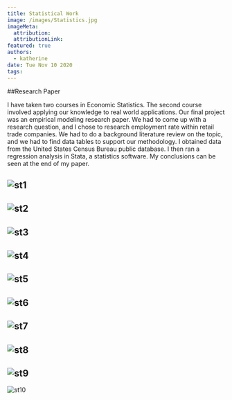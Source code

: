 ```yaml
---
title: Statistical Work
image: /images/Statistics.jpg
imageMeta:
  attribution:
  attributionLink:
featured: true
authors:
  - katherine
date: Tue Nov 10 2020
tags:
---
```


##Research Paper

I have taken two courses in Economic Statistics. The second course involved applying our knowledge to real world applications. Our final project was an empirical modeling research paper. We had to come up with a research question, and I chose to research employment rate within retail trade companies. We had to do a background literature review on the topic, and we had to find data tables to support our methodology. I obtained data from the United States Census Bureau public database. I then ran a regression analysis in Stata, a statistics software. My conclusions can be seen at the end of my paper.

![st1](/images/0001.jpg)
---
![st2](/images/0002.jpg)
---
![st3](/images/0003.jpg)
---
![st4](/images/0004.jpg)
---
![st5](/images/0005.jpg)
---
![st6](/images/0006.jpg)
---
![st7](/images/0007.jpg)
---
![st8](/images/0008.jpg)
---
![st9](/images/0009.jpg)
---
![st10](/images/0010.jpg)
